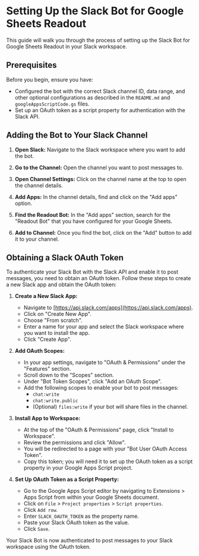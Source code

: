 # Setting Up the Slack Bot for Google Sheets Readout

This guide will walk you through the process of setting up the Slack Bot for Google Sheets Readout in your Slack workspace.

## Prerequisites

Before you begin, ensure you have:
- Configured the bot with the correct Slack channel ID, data range, and other optional configurations as described in the `README.md` and `googleAppsScriptCode.gs` files.
- Set up an OAuth token as a script property for authentication with the Slack API.

## Adding the Bot to Your Slack Channel

1. **Open Slack:** Navigate to the Slack workspace where you want to add the bot.

2. **Go to the Channel:** Open the channel you want to post messages to.

3. **Open Channel Settings:** Click on the channel name at the top to open the channel details.

4. **Add Apps:** In the channel details, find and click on the "Add apps" option.

5. **Find the Readout Bot:** In the "Add apps" section, search for the "Readout Bot" that you have configured for your Google Sheets.

6. **Add to Channel:** Once you find the bot, click on the "Add" button to add it to your channel.

## Obtaining a Slack OAuth Token

To authenticate your Slack Bot with the Slack API and enable it to post messages, you need to obtain an OAuth token. Follow these steps to create a new Slack app and obtain the OAuth token:

1. **Create a New Slack App:**
   - Navigate to [https://api.slack.com/apps](https://api.slack.com/apps).
   - Click on "Create New App".
   - Choose "From scratch".
   - Enter a name for your app and select the Slack workspace where you want to install the app.
   - Click "Create App".

2. **Add OAuth Scopes:**
   - In your app settings, navigate to "OAuth & Permissions" under the "Features" section.
   - Scroll down to the "Scopes" section.
   - Under "Bot Token Scopes", click "Add an OAuth Scope".
   - Add the following scopes to enable your bot to post messages:
     - `chat:write`
     - `chat:write.public`
     - (Optional) `files:write` if your bot will share files in the channel.

3. **Install App to Workspace:**
   - At the top of the "OAuth & Permissions" page, click "Install to Workspace".
   - Review the permissions and click "Allow".
   - You will be redirected to a page with your "Bot User OAuth Access Token".
   - Copy this token; you will need it to set up the OAuth token as a script property in your Google Apps Script project.

4. **Set Up OAuth Token as a Script Property:**
   - Go to the Google Apps Script editor by navigating to Extensions > Apps Script from within your Google Sheets document.
   - Click on `File` > `Project properties` > `Script properties`.
   - Click `Add row`.
   - Enter `SLACK_OAUTH_TOKEN` as the property name.
   - Paste your Slack OAuth token as the value.
   - Click `Save`.

Your Slack Bot is now authenticated to post messages to your Slack workspace using the OAuth token.
